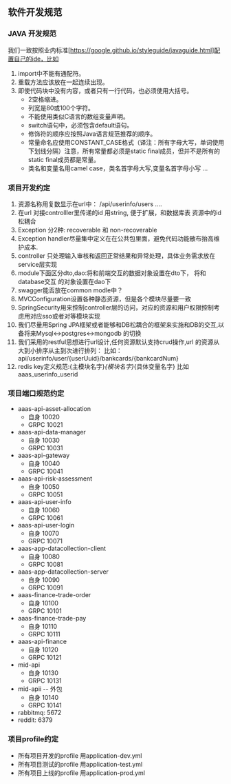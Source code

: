## 软件开发规范
### JAVA 开发规范
我们一致按照业内标准[https://google.github.io/styleguide/javaguide.html]配置自己的ide，比如
1. import中不能有通配符。
2. 重载方法应该放在一起连续出现。
3. 即使代码块中没有内容，或者只有一行代码，也必须使用大括号。
    * 2空格缩进。
    * 列宽是80或100个字符。
    * 不能使用类似C语言的数组变量声明。
    * switch语句中，必须包含default语句。
    * 修饰符的顺序应按照Java语言规范推荐的顺序。
    * 常量命名应使用CONSTANT_CASE格式（译注：所有字母大写，单词使用下划线分隔）注意，所有常量都必须是static final成员，但并不是所有的static final成员都是常量。
    * 类名和变量名用camel case，类名首字母大写,变量名首字母小写
...

### 项目开发约定
1. 资源名称用复数显示在url中：  /api/userinfo/users ....
2. 在url 对接controlller里传递的id 用string, 便于扩展，和数据库表
    资源中的id松耦合
3. Exception 分2种: recoverable 和 non-recoverable 
4. Exception handler尽量集中定义在在公共包里面，避免代码功能散布抬高维护成本.
5. controller 只处理输入审核和返回正常结果和异常处理，具体业务需求放在service层实现
6. module下面区分dto,dao:将和前端交互的数据对象设置在dto下， 将和database交互
的对象设置在dao下
7. swagger能否放在common modle中？
8. MVCConfiguration设置各种静态资源，但是各个模块尽量要一致
9. SpringSecurity用来控制controller层的访问，对应的资源和用户权限控制考虑用对应sso或者对等模块实现
10. 我们尽量用Spring JPA框架或者能够和DB松耦合的框架来实施和DB的交互,以备将来Mysql<->postgres<->mongodb
的切换
11. 我们采用的restful思想进行url设计,任何资源默认支持crud操作,url 的资源从大到小排序从主到次进行排列： 
比如：api/userinfo/user/{userUuid}/bankcards/{bankcardNum}
12. redis key定义规范:{主模块名字}_{模块名字}_{具体变量名字} 比如 aaas_userinfo_userid

### 项目端口规范约定
* aaas-api-asset-allocation 
  - 自身 10020
  - GRPC 10021
* aaas-api-data-manager
  - 自身 10030
  - GRPC 10031
* aaas-api-gateway
  - 自身 10040
  - GRPC 10041
* aaas-api-risk-assessment
  - 自身 10050
  - GRPC 10051
* aaas-api-user-info
  - 自身 10060
  - GRPC 10061
* aaas-api-user-login
  - 自身 10070
  - GRPC 10071
* aaas-app-datacollection-client
  - 自身 10080
  - GRPC 10081
* aaas-app-datacollection-server
  - 自身 10090
  - GRPC 10091
* aaas-finance-trade-order
  - 自身 10100
  - GRPC 10101
* aaas-finance-trade-pay
  - 自身 10110
  - GRPC 10111 
* aaas-api-finance
  - 自身 10120
  - GRPC 10121 
* mid-api
  - 自身 10130
  - GRPC 10131
* mid-apii -- 外包
  - 自身 10140
  - GRPC 10141
* rabbitmq: 5672
* reddit: 6379

### 项目profile约定
 - 所有项目开发的profile 用application-dev.yml
 - 所有项目测试的profile 用application-test.yml
 - 所有项目上线的profile 用application-prod.yml
 
  